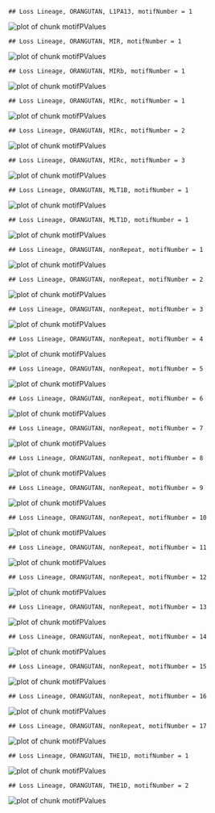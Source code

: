 

```
## Loss Lineage, ORANGUTAN, L1PA13, motifNumber = 1
```

![plot of chunk motifPValues](figure/motifPValues1.png) 

```
## Loss Lineage, ORANGUTAN, MIR, motifNumber = 1
```

![plot of chunk motifPValues](figure/motifPValues2.png) 

```
## Loss Lineage, ORANGUTAN, MIRb, motifNumber = 1
```

![plot of chunk motifPValues](figure/motifPValues3.png) 

```
## Loss Lineage, ORANGUTAN, MIRc, motifNumber = 1
```

![plot of chunk motifPValues](figure/motifPValues4.png) 

```
## Loss Lineage, ORANGUTAN, MIRc, motifNumber = 2
```

![plot of chunk motifPValues](figure/motifPValues5.png) 

```
## Loss Lineage, ORANGUTAN, MIRc, motifNumber = 3
```

![plot of chunk motifPValues](figure/motifPValues6.png) 

```
## Loss Lineage, ORANGUTAN, MLT1B, motifNumber = 1
```

![plot of chunk motifPValues](figure/motifPValues7.png) 

```
## Loss Lineage, ORANGUTAN, MLT1D, motifNumber = 1
```

![plot of chunk motifPValues](figure/motifPValues8.png) 

```
## Loss Lineage, ORANGUTAN, nonRepeat, motifNumber = 1
```

![plot of chunk motifPValues](figure/motifPValues9.png) 

```
## Loss Lineage, ORANGUTAN, nonRepeat, motifNumber = 2
```

![plot of chunk motifPValues](figure/motifPValues10.png) 

```
## Loss Lineage, ORANGUTAN, nonRepeat, motifNumber = 3
```

![plot of chunk motifPValues](figure/motifPValues11.png) 

```
## Loss Lineage, ORANGUTAN, nonRepeat, motifNumber = 4
```

![plot of chunk motifPValues](figure/motifPValues12.png) 

```
## Loss Lineage, ORANGUTAN, nonRepeat, motifNumber = 5
```

![plot of chunk motifPValues](figure/motifPValues13.png) 

```
## Loss Lineage, ORANGUTAN, nonRepeat, motifNumber = 6
```

![plot of chunk motifPValues](figure/motifPValues14.png) 

```
## Loss Lineage, ORANGUTAN, nonRepeat, motifNumber = 7
```

![plot of chunk motifPValues](figure/motifPValues15.png) 

```
## Loss Lineage, ORANGUTAN, nonRepeat, motifNumber = 8
```

![plot of chunk motifPValues](figure/motifPValues16.png) 

```
## Loss Lineage, ORANGUTAN, nonRepeat, motifNumber = 9
```

![plot of chunk motifPValues](figure/motifPValues17.png) 

```
## Loss Lineage, ORANGUTAN, nonRepeat, motifNumber = 10
```

![plot of chunk motifPValues](figure/motifPValues18.png) 

```
## Loss Lineage, ORANGUTAN, nonRepeat, motifNumber = 11
```

![plot of chunk motifPValues](figure/motifPValues19.png) 

```
## Loss Lineage, ORANGUTAN, nonRepeat, motifNumber = 12
```

![plot of chunk motifPValues](figure/motifPValues20.png) 

```
## Loss Lineage, ORANGUTAN, nonRepeat, motifNumber = 13
```

![plot of chunk motifPValues](figure/motifPValues21.png) 

```
## Loss Lineage, ORANGUTAN, nonRepeat, motifNumber = 14
```

![plot of chunk motifPValues](figure/motifPValues22.png) 

```
## Loss Lineage, ORANGUTAN, nonRepeat, motifNumber = 15
```

![plot of chunk motifPValues](figure/motifPValues23.png) 

```
## Loss Lineage, ORANGUTAN, nonRepeat, motifNumber = 16
```

![plot of chunk motifPValues](figure/motifPValues24.png) 

```
## Loss Lineage, ORANGUTAN, nonRepeat, motifNumber = 17
```

![plot of chunk motifPValues](figure/motifPValues25.png) 

```
## Loss Lineage, ORANGUTAN, THE1D, motifNumber = 1
```

![plot of chunk motifPValues](figure/motifPValues26.png) 

```
## Loss Lineage, ORANGUTAN, THE1D, motifNumber = 2
```

![plot of chunk motifPValues](figure/motifPValues27.png) 
  
